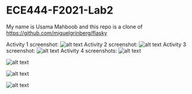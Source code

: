 # ECE444-F2021-Lab2
My name is Usama Mahboob
and this repo is a clone of https://github.com/miguelgrinberg/flasky

Activity 1 screenshot:
![alt text](https://github.com/UsamaMahboob/ECE444-F2021-Lab2/images/part1.png)
Activity 2 screenshot:
![alt text](https://github.com/UsamaMahboob/ECE444-F2021-Lab2/images/part2.png)
Activity 3 screenshot:
![alt text](https://github.com/UsamaMahboob/ECE444-F2021-Lab2/images/part3.png)
Activity 4 screenshots:
![alt text](https://github.com/UsamaMahboob/ECE444-F2021-Lab2/images/activity4part1.png)

![alt text](https://github.com/UsamaMahboob/ECE444-F2021-Lab2/images/activity4part2.png)

![alt text](https://github.com/UsamaMahboob/ECE444-F2021-Lab2/images/activity4part3.png)

![alt text](https://github.com/UsamaMahboob/ECE444-F2021-Lab2/images/activity4part4.png)